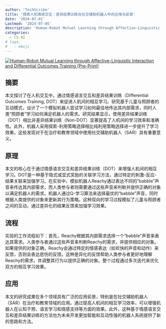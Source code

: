 ```yaml
---
author: 'TechScribe'
title: '探索人机情感交互：差异结果训练在社交辅助机器人中的应用与前景'
date: '2024-07-01'
Lastmod: '2024-07-05'
description: 'Human-Robot Mutual Learning through Affective-Linguistic Interaction and Differential Outcomes Training [Pre-Print]'
categories:
  - CS.AI
# tags:
#   - emoji
---
```


[![Human-Robot Mutual Learning through Affective-Linguistic Interaction and Differential Outcomes Training [Pre-Print]](https://arxiv-research-1301205113.cos.ap-guangzhou.myqcloud.com/images/2407.01280v1.pdf_0.jpg)](https://arxiv.org/abs/2407.01280v1)

## 摘要

本文探讨了在人机交互中，通过情感语言交互和差异结果训练（Differential Outcomes Training, DOT）来促进人机间的相互学习。研究基于儿童与照顾者的互动模式，设计了一个模拟机器人尝试学习如何最佳地传达其内部需求，同时人类“照顾者”学习如何满足机器人的需求。研究结果显示，使用差异结果训练（DOT）相比非差异结果训练（Non-DOT）显著提高了人机间的学习效率和准确性。此外，机器人采用探索-利用策略选择相比纯利用策略选择进一步提升了学习效果。这些发现对于在治疗和教育领域中使用社交辅助机器人（SAR）具有重要意义。<!--more-->

## 原理

本文的核心在于通过情感语言交互和差异结果训练（DOT）来增强人机间的相互学习。DOT是一种基于隐式或显式奖励的关联学习方法，通过特定的刺激-反应-结果关联来加强学习。在实验中，模拟机器人Reachy通过表达不同的“babble”声音来传达其内部需求，而人类参与者则需要通过这些声音来判断并提供正确的对象以满足机器人的需求。机器人通过Q-学习算法来选择最优的“babble”声音，同时根据人类提供的对象来更新其行为策略。这种双向的学习过程模拟了儿童与照顾者之间的互动，通过差异化的结果反馈来加强学习效果。

## 流程

实验的工作流程如下：首先，Reachy根据其内部需求选择一个“babble”声音来表达其需求。人类参与者通过这些声音来判断Reachy的需求，并提供相应的对象。如果提供的对象正确，Reachy会通过特定的情感表达（如欢快的声音和动作）来反馈，否则会表达悲伤的反馈。这种差异化的反馈帮助人类参与者更好地理解Reachy的需求，并调整其行为以提供正确的对象。整个过程通过多次迭代来优化双方的相互学习效果。

## 应用

本文的研究成果在多个领域具有广泛的应用前景，特别是在社交辅助机器人（SAR）在治疗和教育领域的应用。通过提高人机间的相互学习效率，可以增强机器人在认知干预、语言学习和情感支持等方面的效果。此外，这种基于情感语言交互和差异结果训练的方法也为未来开发更加智能和互动性强的机器人系统提供了新的思路和方法。